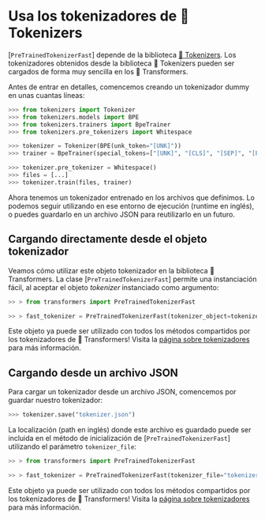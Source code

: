 <!--Copyright 2022 The HuggingFace Team. All rights reserved.

Licensed under the Apache License, Version 2.0 (the "License"); you may not use this file except in compliance with
the License. You may obtain a copy of the License at

http://www.apache.org/licenses/LICENSE-2.0

Unless required by applicable law or agreed to in writing, software distributed under the License is distributed on
an "AS IS" BASIS, WITHOUT WARRANTIES OR CONDITIONS OF ANY KIND, either express or implied. See the License for the
specific language governing permissions and limitations under the License.

⚠️ Note that this file is in Markdown but contain specific syntax for our doc-builder (similar to MDX) that may not be
rendered properly in your Markdown viewer.

-->

# Usa los tokenizadores de 🤗 Tokenizers

[`PreTrainedTokenizerFast`] depende de la biblioteca [🤗 Tokenizers](https://huggingface.co/docs/tokenizers). Los tokenizadores obtenidos desde la biblioteca 🤗 Tokenizers pueden ser 
cargados de forma muy sencilla en los 🤗 Transformers.

Antes de entrar en detalles, comencemos creando un tokenizador dummy en unas cuantas líneas:

```python
>>> from tokenizers import Tokenizer
>>> from tokenizers.models import BPE
>>> from tokenizers.trainers import BpeTrainer
>>> from tokenizers.pre_tokenizers import Whitespace

>>> tokenizer = Tokenizer(BPE(unk_token="[UNK]"))
>>> trainer = BpeTrainer(special_tokens=["[UNK]", "[CLS]", "[SEP]", "[PAD]", "[MASK]"])

>>> tokenizer.pre_tokenizer = Whitespace()
>>> files = [...]
>>> tokenizer.train(files, trainer)
```

Ahora tenemos un tokenizador entrenado en los archivos que definimos. Lo podemos seguir utilizando en ese entorno de ejecución (runtime en inglés), o puedes guardarlo
en un archivo JSON para reutilizarlo en un futuro.

## Cargando directamente desde el objeto tokenizador 

Veamos cómo utilizar este objeto tokenizador en la biblioteca 🤗 Transformers. La clase
[`PreTrainedTokenizerFast`] permite una instanciación fácil, al aceptar el objeto
*tokenizer* instanciado como argumento:

```python
>> > from transformers import PreTrainedTokenizerFast

>> > fast_tokenizer = PreTrainedTokenizerFast(tokenizer_object=tokenizer)
```

Este objeto ya puede ser utilizado con todos los métodos compartidos por los tokenizadores de 🤗 Transformers! Visita la [página sobre tokenizadores
](main_classes/tokenizer) para más información.

## Cargando desde un archivo JSON

Para cargar un tokenizador desde un archivo JSON, comencemos por guardar nuestro tokenizador:

```python
>>> tokenizer.save("tokenizer.json")
```

La localización (path en inglés) donde este archivo es guardado puede ser incluida en el método de inicialización de [`PreTrainedTokenizerFast`]
utilizando el parámetro `tokenizer_file`:

```python
>> > from transformers import PreTrainedTokenizerFast

>> > fast_tokenizer = PreTrainedTokenizerFast(tokenizer_file="tokenizer.json")
```

Este objeto ya puede ser utilizado con todos los métodos compartidos por los tokenizadores de 🤗 Transformers! Visita la [página sobre tokenizadores
](main_classes/tokenizer) para más información.
